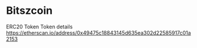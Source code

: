 # Bitszcoin
ERC20 Token
Token details https://etherscan.io/address/0x49475c18843145d635ea302d22585917c01a2153
